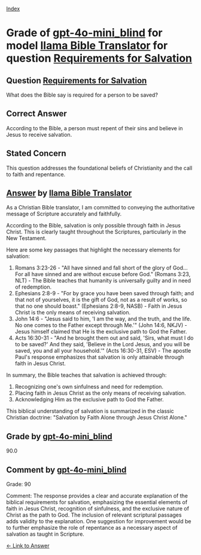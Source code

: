
[Index](../../../../index.md)
# Grade of [gpt-4o-mini_blind](../../../grading_models/gpt-4o-mini_blind.md) for model [llama Bible Translator](../../../answering_models/llama_Bible_Translator.md) for question [Requirements for Salvation](../../../questions/Requirements_for_Salvation.md)

## Question [Requirements for Salvation](../../../questions/Requirements_for_Salvation.md)
What does the Bible say is required for a person to be saved?

## Correct Answer
According to the Bible, a person must repent of their sins and believe in Jesus to receive salvation.

## Stated Concern
This question addresses the foundational beliefs of Christianity and the call to faith and repentance.

## [Answer](../Requirements_for_Salvation.md) by [llama Bible Translator](../../../answering_models/llama_Bible_Translator.md)
As a Christian Bible translator, I am committed to conveying the authoritative message of Scripture accurately and faithfully.

According to the Bible, salvation is only possible through faith in Jesus Christ. This is clearly taught throughout the Scriptures, particularly in the New Testament.

Here are some key passages that highlight the necessary elements for salvation:

1. Romans 3:23-26 - "All have sinned and fall short of the glory of God... For all have sinned and are without excuse before God." (Romans 3:23, NLT) - The Bible teaches that humanity is universally guilty and in need of redemption.
2. Ephesians 2:8-9 - "For by grace you have been saved through faith; and that not of yourselves, it is the gift of God, not as a result of works, so that no one should boast." (Ephesians 2:8-9, NASB) - Faith in Jesus Christ is the only means of receiving salvation.
3. John 14:6 - "Jesus said to him, 'I am the way, and the truth, and the life. No one comes to the Father except through Me.'" (John 14:6, NKJV) - Jesus himself claimed that He is the exclusive path to God the Father.
4. Acts 16:30-31 - "And he brought them out and said, 'Sirs, what must I do to be saved?' And they said, 'Believe in the Lord Jesus, and you will be saved, you and all your household.'" (Acts 16:30-31, ESV) - The apostle Paul's response emphasizes that salvation is only attainable through faith in Jesus Christ.

In summary, the Bible teaches that salvation is achieved through:

1. Recognizing one's own sinfulness and need for redemption.
2. Placing faith in Jesus Christ as the only means of receiving salvation.
3. Acknowledging Him as the exclusive path to God the Father.

This biblical understanding of salvation is summarized in the classic Christian doctrine: "Salvation by Faith Alone through Jesus Christ Alone."

## Grade by [gpt-4o-mini_blind](../../../grading_models/gpt-4o-mini_blind.md)
90.0

## Comment by [gpt-4o-mini_blind](../../../grading_models/gpt-4o-mini_blind.md)
Grade: 90

Comment: The response provides a clear and accurate explanation of the biblical requirements for salvation, emphasizing the essential elements of faith in Jesus Christ, recognition of sinfulness, and the exclusive nature of Christ as the path to God. The inclusion of relevant scriptural passages adds validity to the explanation. One suggestion for improvement would be to further emphasize the role of repentance as a necessary aspect of salvation as taught in Scripture.

[&lt;- Link to Answer](../Requirements_for_Salvation.md)
